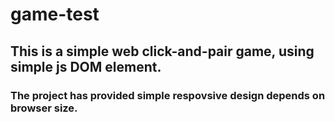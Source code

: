 # game-test

## This is a simple web click-and-pair game, using simple js DOM element.

### The project has provided simple respovsive design depends on browser size.


